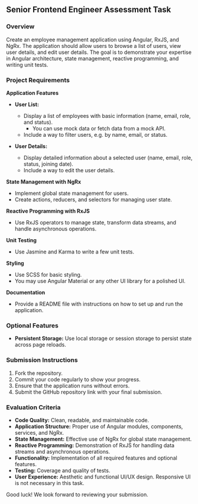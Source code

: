 ## Senior Frontend Engineer Assessment Task

### **Overview**

Create an employee management application using Angular, RxJS, and NgRx. The application should allow users to browse a list of
users, view user details, and edit user details. The goal is to demonstrate your expertise in Angular architecture,
state management, reactive programming, and writing unit tests.

### **Project Requirements**

**Application Features**

- **User List:**
  - Display a list of employees with basic information (name, email, role, and status).
    - You can use mock data or fetch data from a mock API.
  - Include a way to filter users, e.g. by name, email, or status.

- **User Details:**
  - Display detailed information about a selected user (name, email, role, status, joining date).
  - Include a way to edit the user details.

**State Management with NgRx**

- Implement global state management for users.
- Create actions, reducers, and selectors for managing user state.

**Reactive Programming with RxJS**

- Use RxJS operators to manage state, transform data streams, and handle asynchronous operations.

**Unit Testing**

- Use Jasmine and Karma to write a few unit tests.

**Styling**

- Use SCSS for basic styling.
- You may use Angular Material or any other UI library for a polished UI.

**Documentation**

- Provide a README file with instructions on how to set up and run the application.

### **Optional Features**

- **Persistent Storage:** Use local storage or session storage to persist state across page reloads.

### **Submission Instructions**

1. Fork the repository.
2. Commit your code regularly to show your progress.
3. Ensure that the application runs without errors.
4. Submit the GitHub repository link with your final submission.

### **Evaluation Criteria**

- **Code Quality:** Clean, readable, and maintainable code.
- **Application Structure:** Proper use of Angular modules, components, services, and NgRx.
- **State Management:** Effective use of NgRx for global state management.
- **Reactive Programming:** Demonstration of RxJS for handling data streams and asynchronous operations.
- **Functionality:** Implementation of all required features and optional features.
- **Testing:** Coverage and quality of tests.
- **User Experience:** Aesthetic and functional UI/UX design. Responsive UI is not necessary in this task.

Good luck! We look forward to reviewing your submission.
